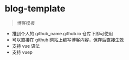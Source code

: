 # blog-template
> 博客模板

- 推到个人的 github_name.github.io 仓库下即可使用
- 可以直接在 github 网站上编写博客内容，保存后直接生效
- 支持 vue 语法
- 支持 vuep
